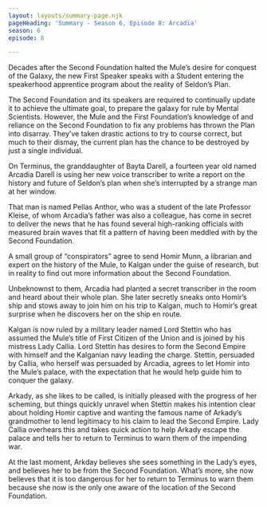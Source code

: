 ```yaml
---
layout: layouts/summary-page.njk
pageHeading: 'Summary - Season 6, Episode 8: Arcadia'
season: 6
episode: 8

---
```

Decades after the Second Foundation halted the Mule’s desire for conquest of the Galaxy, the new First Speaker speaks with a Student entering the speakerhood apprentice program about the reality of Seldon’s Plan. 

The Second Foundation and its speakers are required to continually update it to achieve the ultimate goal, to prepare the galaxy for rule by Mental Scientists. However, the Mule and the First Foundation’s knowledge of and reliance on the Second Foundation to fix any problems has thrown the Plan into disarray. They’ve taken drastic actions to try to course correct, but much to their dismay, the current plan has the chance to be destroyed by just a single individual.

On Terminus, the granddaughter of Bayta Darell, a fourteen year old named Arcadia Darell is using her new voice transcriber to write a report on the history and future of Seldon’s plan when she’s interrupted by a strange man at her window. 

That man is named Pellas Anthor, who was a student of the late Professor Kleise, of whom Arcadia’s father was also a colleague, has come in secret to deliver the news that he has found several high-ranking officials with measured brain waves that fit a pattern of having been meddled with by the Second Foundation.

A small group of “conspirators” agree to send Homir Munn, a librarian and expert on the history of the Mule, to Kalgan under the guise of research, but in reality to find out more information about the Second Foundation.

Unbeknownst to them, Arcadia had planted a secret transcriber in the room and heard about their whole plan. She later secretly sneaks onto Homir’s ship and stows away to join him on his trip to Kalgan, much to Homir’s great surprise when he discovers her on the ship en route. 

Kalgan is now ruled by a military leader named Lord Stettin who has assumed the Mule’s title of First Citizen of the Union and is joined by his mistress Lady Callia. Lord Stettin has desires to form the Second Empire with himself and the Kalganian navy leading the charge. Stettin, persuaded by Callia, who herself was persuaded by Arcadia, agrees to let Homir into the Mule’s palace, with the expectation that he would help guide him to conquer the galaxy.

Arkady, as she likes to be called, is initially pleased with the progress of her scheming, but things quickly unravel when Stettin makes his intention clear about holding Homir captive and wanting the famous name of Arkady’s grandmother to lend legitimacy to his claim to lead the Second Empire. Lady Callia overhears this and takes quick action to help Arkady escape the palace and tells her to return to Terminus to warn them of the impending war.

At the last moment, Arkday believes she sees something in the Lady’s eyes, and believes her to be from the Second Foundation. What’s more, she now believes that it is too dangerous for her to return to Terminus to warn them because she now is the only one aware of the location of the Second Foundation.
